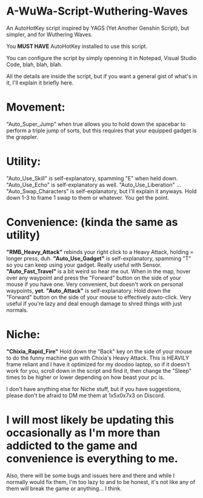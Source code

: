 # A-WuWa-Script-Wuthering-Waves
An AutoHotKey script inspired by YAGS (Yet Another Genshin Script), but simpler, and for Wuthering Waves.

You **MUST HAVE** AutoHotKey installed to use this script.

You can configure the script by simply openning it in Notepad, Visual Studio Code, blah, blah, blah.

All the details are inside the script, but if you want a general gist of what's in it, I'll explain it briefly here.

# Movement: 

"Auto_Super_Jump" when true allows you to hold down the spacebar to perform a triple jump of sorts, but this requires that your equipped gadget is the grappler.

# Utility:

"Auto_Use_Skill" is self-explanatory, spamming "E" when held down.
"Auto_Use_Echo" is self-explanatory as well.
"Auto_Use_Liberation" ...
"Auto_Swap_Characters" is self-explanatory, but I'll explain it anyways. Hold down 1-3 to frame 1 swap to them or whatever. You get the point.

# Convenience: (kinda the same as utility)

**"RMB_Heavy_Attack"** rebinds your right click to a Heavy Attack, holding = longer press, duh.
**"Auto_Use_Gadget"** is self-explanatory, spamming "T" so you can keep using your gadget. Really useful with Sensor.
**"Auto_Fast_Travel"** is a bit weird so hear me out. When in the map, hover over any waypoint and press the "Forward" button on the side of your mouse if you have one. Very convenient, but doesn't work on personal waypoints, **yet**.
**"Auto_Attack"** is self-explanatory. Hold down the "Forward" button on the side of your mouse to effectively auto-click. Very useful if you're lazy and deal enough damage to shred things with just normals.

# Niche:

**"Chixia_Rapid_Fire"** Hold down the "Back" key on the side of your mouse to do the funny machine gun with Chixia's Heavy Attack. This is HEAVILY frame reliant and I have it optimized for my doodoo laptop, so if it doesn't work for you, scroll down in the script and find it, then change the "Sleep" times to be higher or lower depending on how beast your pc is.

I don't have anything else for Niche stuff, but if you have suggestions, please don't be afraid to DM me them at 1x5x0x7x3 on Discord.

# I will most likely be updating this occasionally as I'm more than addicted to the game and convenience is everything to me.

Also, there will be some bugs and issues here and there and while I normally would fix them, I'm too lazy to and to be honest, it's not like any of them will break the game or anything... I think.
